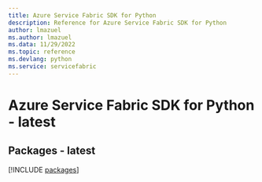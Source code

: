 ```yaml
---
title: Azure Service Fabric SDK for Python
description: Reference for Azure Service Fabric SDK for Python
author: lmazuel
ms.author: lmazuel
ms.data: 11/29/2022
ms.topic: reference
ms.devlang: python
ms.service: servicefabric
---
```

# Azure Service Fabric SDK for Python - latest
## Packages - latest
[!INCLUDE [packages](service-fabric-index.md)]